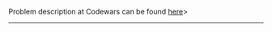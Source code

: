 Problem description at Codewars can be found
[here](https://www.codewars.com/kata/5a07e5b7ffe75fd049000051/train/python)>

-------------


